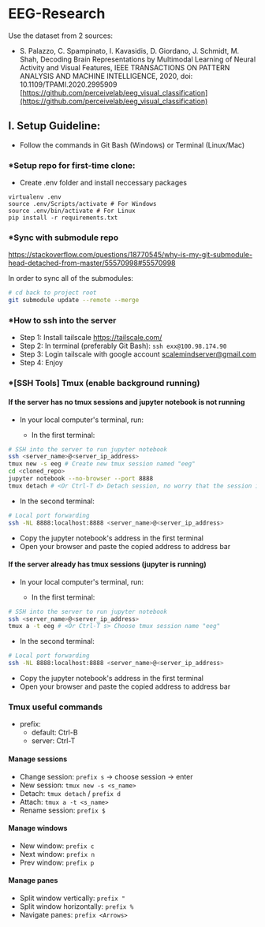 # EEG-Research

Use the dataset from 2 sources:
- S. Palazzo, C. Spampinato, I. Kavasidis, D. Giordano, J. Schmidt, M. Shah, Decoding Brain Representations by Multimodal Learning of Neural Activity and Visual Features, IEEE TRANSACTIONS ON PATTERN ANALYSIS AND MACHINE INTELLIGENCE, 2020, doi: 10.1109/TPAMI.2020.2995909
[https://github.com/perceivelab/eeg_visual_classification](https://github.com/perceivelab/eeg_visual_classification)

## I. Setup Guideline: 

- Follow the commands in Git Bash (Windows) or Terminal (Linux/Mac)

### *Setup repo for first-time clone:

- Create .env folder and install neccessary packages 

```
virtualenv .env 
source .env/Scripts/activate # For Windows
source .env/bin/activate # For Linux
pip install -r requirements.txt
```

### *Sync with submodule repo

https://stackoverflow.com/questions/18770545/why-is-my-git-submodule-head-detached-from-master/55570998#55570998

In order to sync all of the submodules:

```bash
# cd back to project root
git submodule update --remote --merge
```

### *How to ssh into the server 
- Step 1: Install tailscale https://tailscale.com/              
- Step 2: In terminal (preferably Git Bash): `ssh exx@100.98.174.90`
- Step 3: Login tailscale with google account scalemindserver@gmail.com
- Step 4: Enjoy

### *\[SSH Tools] Tmux (enable background running)

#### If the server has no tmux sessions and jupyter notebook is not running

- In your local computer's terminal, run:

    - In the first terminal:

```bash
# SSH into the server to run jupyter notebook
ssh <server_name>@<server_ip_address>
tmux new -s eeg # Create new tmux session named "eeg"
cd <cloned_repo>
jupyter notebook --no-browser --port 8888
tmux detach # <Or Ctrl-T d> Detach session, no worry that the session is still running in background
```

- In the second terminal:

```bash
# Local port forwarding
ssh -NL 8888:localhost:8888 <server_name>@<server_ip_address>
```

- Copy the jupyter notebook's address in the first terminal 
- Open your browser and paste the copied address to address bar

#### If the server already has tmux sessions (jupyter is running)

- In your local computer's terminal, run:

    - In the first terminal:

```bash
# SSH into the server to run jupyter notebook
ssh <server_name>@<server_ip_address>
tmux a -t eeg # <Or Ctrl-T s> Choose tmux session name "eeg"
```

- In the second terminal:

```bash
# Local port forwarding
ssh -NL 8888:localhost:8888 <server_name>@<server_ip_address>
```

- Copy the jupyter notebook's address in the first terminal 
- Open your browser and paste the copied address to address bar

### Tmux useful commands

- prefix: 
    - default: Ctrl-B
    - server: Ctrl-T

#### Manage sessions
- Change session: `prefix s` -> choose session -> enter
- New session: `tmux new -s <s_name>`
- Detach: `tmux detach` / `prefix d`
- Attach: `tmux a -t <s_name>`
- Rename session: `prefix $`

#### Manage windows
- New window: `prefix c`
- Next window: `prefix n`
- Prev window: `prefix p`

#### Manage panes
- Split window vertically: `prefix "`
- Split window horizontally: `prefix %`
- Navigate panes: `prefix <Arrows>`

